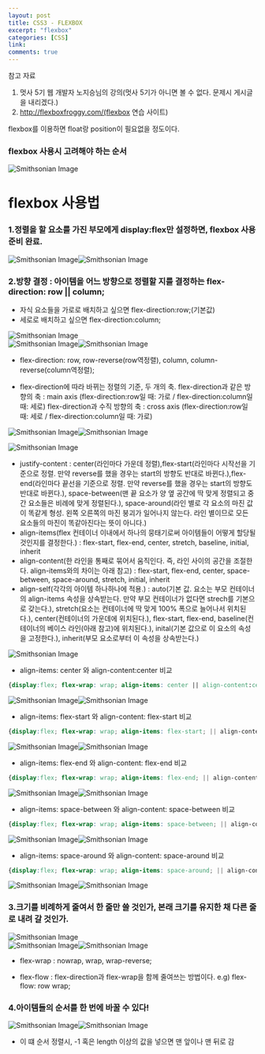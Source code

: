 ```yaml
---
layout: post
title: CSS3 - FLEXBOX
excerpt: "flexbox"
categories: [CSS]
link:
comments: true
---
```


참고 자료
1. 멋사 5기 웹 개발자 노지승님의 강의(멋사 5기가 아니면 볼 수 없다. 문제시 게시글을 내리겠다.)
2. http://flexboxfroggy.com/(flexbox 연습 사이트)


flexbox를 이용하면 float랑 position이 필요없을 정도이다.

<h3>flexbox 사용시 고려해야 하는 순서</h3>

![Smithsonian Image](/img/2017-09-13-17.PNG)<br />

<h1>flexbox 사용법</h1>

<h3>1.정렬을 할 요소를 가진 부모에게 display:flex만 설정하면, flexbox 사용 준비 완료.</h3>

![Smithsonian Image](/img/2017-09-13-18.PNG)![Smithsonian Image](/img/2017-09-13-19.PNG)<br />

<h3>2.방향 결정 : 아이템을 어느 방향으로 정렬할 지를 결정하는 flex-direction: row || column;</h3>

* 자식 요소들을 가로로 배치하고 싶으면 flex-direction:row;(기본값)
* 세로로 배치하고 싶으면 flex-direction:column;

![Smithsonian Image](/img/2017-09-13-20.PNG)<br />![Smithsonian Image](/img/2017-09-13-21.PNG)![Smithsonian Image](/img/2017-09-13-22.PNG)<br />

* flex-direction: row, row-reverse(row역정렬), column, column-reverse(column역정렬);


* flex-direction에 따라 바뀌는 정렬의 기준, 두 개의 축.
flex-direction과 같은 방향의 축 : main axis (flex-direction:row일 때: 가로 / flex-direction:column일 때: 세로)
flex-direction과 수직 방향의 축 : cross axis (flex-direction:row일 때: 세로 / flex-direction:column일 때: 가로)

![Smithsonian Image](/img/2017-09-13-23.PNG)![Smithsonian Image](/img/2017-09-13-24.PNG)<br />

![Smithsonian Image](/img/2017-09-13-28.PNG)

* justify-content : center(라인마다 가운데 정렬),flex-start(라인마다 시작선을 기준으로 정렬. 만약 reverse를 했을 경우는 start의 방향도 반대로 바뀐다.),flex-end(라인마다 끝선을 기준으로 정렬. 만약 reverse를 했을 경우는 start의 방향도 반대로 바뀐다.), space-between(맨 끝 요소가 양 옆 공간에 딱 맞게 정렬되고 중간 요소들은 비례에 맞게 정렬된다.), space-around(라인 별로 각 요소의 마진 값이 똑같게 형성. 왼쪽 오른쪽의 마진 붕괴가 일어나지 않는다. 라인 별이므로 모든 요소들의 마진이 똑같아진다는 뜻이 아니다.)
* align-items(flex 컨테이너 이내에서 하나의 뭉태기로써 아이템들이 어떻게 할당될것인지를 결정한다.) : flex-start, flex-end, center, stretch, baseline, initial, inherit
* align-content(한 라인을 통째로 묶어서 움직인다. 즉, 라인 사이의 공간을 조절한다. align-items와의 차이는 아래 참고) : flex-start, flex-end, center, space-between, space-around, stretch, initial, inherit
* align-self(각각의 아이템 하나하나에 적용.) : auto(기본 값. 요소는 부모 컨테이너의 align-items 속성을 상속받는다. 만약 부모 컨테이너가 없다면 strech를 기본으로 갖는다.), stretch(요소는 컨테이너에 딱 맞게 100% 폭으로 늘어나서 위치된다.), center(컨테이너의 가운데에 위치된다.), flex-start, flex-end, baseline(컨테이너의 베이스 라인(아래 참고)에 위치된다.), inital(기본 값으로 이 요소의 속성을 고정한다.), inherit(부모 요소로부터 이 속성을 상속받는다.)

![Smithsonian Image](https://i.stack.imgur.com/bNwiG.png)

* align-items: center 와 align-content:center 비교

~~~CSS
{display:flex; flex-wrap: wrap; align-items: center || align-content:center;}
~~~

![Smithsonian Image](/img/2017-09-13-34.PNG)![Smithsonian Image](/img/2017-09-13-35.PNG)<br />

* align-items: flex-start 와 align-content: flex-start 비교

~~~CSS
{display:flex; flex-wrap: wrap; align-items: flex-start; || align-content: flex-start;}
~~~

![Smithsonian Image](/img/2017-09-13-36.PNG)![Smithsonian Image](/img/2017-09-13-37.PNG)

* align-items: flex-end 와 align-content: flex-end 비교

~~~CSS
{display:flex; flex-wrap: wrap; align-items: flex-end; || align-content: flex-end;}
~~~

![Smithsonian Image](/img/2017-09-13-39.PNG)![Smithsonian Image](/img/2017-09-13-38.PNG)

* align-items: space-between 와 align-content: space-between 비교

~~~CSS
{display:flex; flex-wrap: wrap; align-items: space-between; || align-content: space-between;}
~~~

![Smithsonian Image](/img/2017-09-13-40.PNG)![Smithsonian Image](/img/2017-09-13-41.PNG)

* align-items: space-around 와 align-content: space-around 비교

~~~CSS
{display:flex; flex-wrap: wrap; align-items: space-around; || align-content: space-around;}
~~~

![Smithsonian Image](/img/2017-09-13-40.PNG)![Smithsonian Image](/img/2017-09-13-42.PNG)







<h3>3.크기를 비례하게 줄여서 한 줄만 쓸 것인가, 본래 크기를 유지한 채 다른 줄로 내려 갈 것인가.</h3>

![Smithsonian Image](/img/2017-09-13-25.PNG)<br />![Smithsonian Image](/img/2017-09-13-26.PNG)![Smithsonian Image](/img/2017-09-13-27.PNG)<br />

* flex-wrap : nowrap, wrap, wrap-reverse;

* flex-flow : flex-direction과 flex-wrap을 함께 줄여쓰는 방법이다. e.g) flex-flow: row wrap;

<h3>4.아이템들의 순서를 한 번에 바꿀 수 있다!</h3>

![Smithsonian Image](/img/2017-09-13-29.PNG)![Smithsonian Image](/img/2017-09-13-30.PNG)<br />

* 이 떄 순서 정렬시, -1 혹은 length 이상의 값을 넣으면 맨 앞이나 맨 뒤로 감
